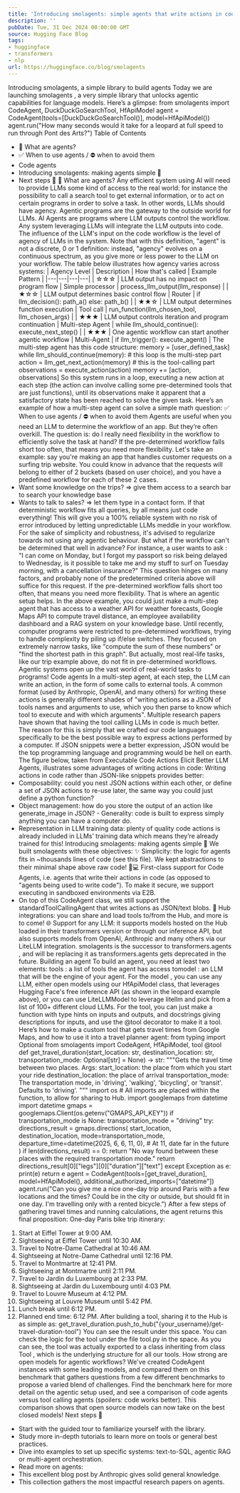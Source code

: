 ```yaml
---
title: 'Introducing smolagents: simple agents that write actions in code.'
description: ''
pubDate: Tue, 31 Dec 2024 00:00:00 GMT
source: Hugging Face Blog
tags:
- huggingface
- transformers
- nlp
url: https://huggingface.co/blog/smolagents
---
```


Introducing smolagents, a simple library to build agents
Today we are launching
smolagents
, a very simple library that unlocks agentic capabilities for language models. Here’s a glimpse:
from smolagents import CodeAgent, DuckDuckGoSearchTool, HfApiModel
agent = CodeAgent(tools=[DuckDuckGoSearchTool()], model=HfApiModel())
agent.run("How many seconds would it take for a leopard at full speed to run through Pont des Arts?")
Table of Contents
- 🤔 What are agents?
- ✅ When to use agents / ⛔ when to avoid them
- Code agents
- Introducing smolagents: making agents simple 🥳
- Next steps 🚀
🤔 What are agents?
Any efficient system using AI will need to provide LLMs some kind of access to the real world: for instance the possibility to call a search tool to get external information, or to act on certain programs in order to solve a task. In other words, LLMs should have agency. Agentic programs are the gateway to the outside world for LLMs.
AI Agents are programs where LLM outputs control the workflow.
Any system leveraging LLMs will integrate the LLM outputs into code. The influence of the LLM's input on the code workflow is the level of agency of LLMs in the system.
Note that with this definition, "agent" is not a discrete, 0 or 1 definition: instead, "agency" evolves on a continuous spectrum, as you give more or less power to the LLM on your workflow.
The table below illustrates how agency varies across systems:
| Agency Level | Description | How that's called | Example Pattern |
|---|---|---|---|
| ☆☆☆ | LLM output has no impact on program flow | Simple processor | process_llm_output(llm_response) |
| ★☆☆ | LLM output determines basic control flow | Router | if llm_decision(): path_a() else: path_b() |
| ★★☆ | LLM output determines function execution | Tool call | run_function(llm_chosen_tool, llm_chosen_args) |
| ★★★ | LLM output controls iteration and program continuation | Multi-step Agent | while llm_should_continue(): execute_next_step() |
| ★★★ | One agentic workflow can start another agentic workflow | Multi-Agent | if llm_trigger(): execute_agent() |
The multi-step agent has this code structure:
memory = [user_defined_task]
while llm_should_continue(memory): # this loop is the multi-step part
action = llm_get_next_action(memory) # this is the tool-calling part
observations = execute_action(action)
memory += [action, observations]
So this system runs in a loop, executing a new action at each step (the action can involve calling some pre-determined tools that are just functions), until its observations make it apparent that a satisfactory state has been reached to solve the given task. Here’s an example of how a multi-step agent can solve a simple math question:
✅ When to use agents / ⛔ when to avoid them
Agents are useful when you need an LLM to determine the workflow of an app. But they’re often overkill. The question is: do I really need flexibility in the workflow to efficiently solve the task at hand? If the pre-determined workflow falls short too often, that means you need more flexibility. Let's take an example: say you're making an app that handles customer requests on a surfing trip website.
You could know in advance that the requests will belong to either of 2 buckets (based on user choice), and you have a predefined workflow for each of these 2 cases.
- Want some knowledge on the trips? ⇒ give them access to a search bar to search your knowledge base
- Wants to talk to sales? ⇒ let them type in a contact form.
If that deterministic workflow fits all queries, by all means just code everything! This will give you a 100% reliable system with no risk of error introduced by letting unpredictable LLMs meddle in your workflow. For the sake of simplicity and robustness, it's advised to regularize towards not using any agentic behaviour.
But what if the workflow can't be determined that well in advance?
For instance, a user wants to ask : "I can come on Monday, but I forgot my passport so risk being delayed to Wednesday, is it possible to take me and my stuff to surf on Tuesday morning, with a cancellation insurance?"
This question hinges on many factors, and probably none of the predetermined criteria above will suffice for this request.
If the pre-determined workflow falls short too often, that means you need more flexibility.
That is where an agentic setup helps.
In the above example, you could just make a multi-step agent that has access to a weather API for weather forecasts, Google Maps API to compute travel distance, an employee availability dashboard and a RAG system on your knowledge base.
Until recently, computer programs were restricted to pre-determined workflows, trying to handle complexity by piling up if/else switches. They focused on extremely narrow tasks, like "compute the sum of these numbers" or "find the shortest path in this graph". But actually, most real-life tasks, like our trip example above, do not fit in pre-determined workflows. Agentic systems open up the vast world of real-world tasks to programs!
Code agents
In a multi-step agent, at each step, the LLM can write an action, in the form of some calls to external tools. A common format (used by Anthropic, OpenAI, and many others) for writing these actions is generally different shades of "writing actions as a JSON of tools names and arguments to use, which you then parse to know which tool to execute and with which arguments".
Multiple research papers have shown that having the tool calling LLMs in code is much better.
The reason for this is simply that we crafted our code languages specifically to be the best possible way to express actions performed by a computer. If JSON snippets were a better expression, JSON would be the top programming language and programming would be hell on earth.
The figure below, taken from Executable Code Actions Elicit Better LLM Agents, illustrates some advantages of writing actions in code:
Writing actions in code rather than JSON-like snippets provides better:
- Composability: could you nest JSON actions within each other, or define a set of JSON actions to re-use later, the same way you could just define a python function?
- Object management: how do you store the output of an action like
generate_image
in JSON? - Generality: code is built to express simply anything you can have a computer do.
- Representation in LLM training data: plenty of quality code actions is already included in LLMs’ training data which means they’re already trained for this!
Introducing smolagents: making agents simple 🥳
We built smolagents
with these objectives:
✨ Simplicity: the logic for agents fits in ~thousands lines of code (see this file). We kept abstractions to their minimal shape above raw code!
🧑💻 First-class support for Code Agents, i.e. agents that write their actions in code (as opposed to "agents being used to write code"). To make it secure, we support executing in sandboxed environments via E2B.
- On top of this
CodeAgent
class, we still support the standardToolCallingAgent
that writes actions as JSON/text blobs.
🤗 Hub integrations: you can share and load tools to/from the Hub, and more is to come!
🌐 Support for any LLM: it supports models hosted on the Hub loaded in their transformers
version or through our inference API, but also supports models from OpenAI, Anthropic and many others via our LiteLLM integration.
smolagents
is the successor to transformers.agents
, and will be replacing it as transformers.agents
gets deprecated in the future.
Building an agent
To build an agent, you need at least two elements:
tools
: a list of tools the agent has access tomodel
: an LLM that will be the engine of your agent.
For the model
, you can use any LLM, either open models using our HfApiModel
class, that leverages Hugging Face's free inference API (as shown in the leopard example above), or you can use LiteLLMModel
to leverage litellm and pick from a list of 100+ different cloud LLMs.
For the tool, you can just make a function with type hints on inputs and outputs, and docstrings giving descriptions for inputs, and use the @tool
decorator to make it a tool.
Here’s how to make a custom tool that gets travel times from Google Maps, and how to use it into a travel planner agent:
from typing import Optional
from smolagents import CodeAgent, HfApiModel, tool
@tool
def get_travel_duration(start_location: str, destination_location: str, transportation_mode: Optional[str] = None) -> str:
"""Gets the travel time between two places.
Args:
start_location: the place from which you start your ride
destination_location: the place of arrival
transportation_mode: The transportation mode, in 'driving', 'walking', 'bicycling', or 'transit'. Defaults to 'driving'.
"""
import os # All imports are placed within the function, to allow for sharing to Hub.
import googlemaps
from datetime import datetime
gmaps = googlemaps.Client(os.getenv("GMAPS_API_KEY"))
if transportation_mode is None:
transportation_mode = "driving"
try:
directions_result = gmaps.directions(
start_location,
destination_location,
mode=transportation_mode,
departure_time=datetime(2025, 6, 6, 11, 0), # At 11, date far in the future
)
if len(directions_result) == 0:
return "No way found between these places with the required transportation mode."
return directions_result[0]["legs"][0]["duration"]["text"]
except Exception as e:
print(e)
return e
agent = CodeAgent(tools=[get_travel_duration], model=HfApiModel(), additional_authorized_imports=["datetime"])
agent.run("Can you give me a nice one-day trip around Paris with a few locations and the times? Could be in the city or outside, but should fit in one day. I'm travelling only with a rented bicycle.")
After a few steps of gathering travel times and running calculations, the agent returns this final proposition:
One-day Paris bike trip itinerary:
1. Start at Eiffel Tower at 9:00 AM.
2. Sightseeing at Eiffel Tower until 10:30 AM.
3. Travel to Notre-Dame Cathedral at 10:46 AM.
4. Sightseeing at Notre-Dame Cathedral until 12:16 PM.
5. Travel to Montmartre at 12:41 PM.
6. Sightseeing at Montmartre until 2:11 PM.
7. Travel to Jardin du Luxembourg at 2:33 PM.
8. Sightseeing at Jardin du Luxembourg until 4:03 PM.
9. Travel to Louvre Museum at 4:12 PM.
10. Sightseeing at Louvre Museum until 5:42 PM.
11. Lunch break until 6:12 PM.
12. Planned end time: 6:12 PM.
After building a tool, sharing it to the Hub is as simple as:
get_travel_duration.push_to_hub("{your_username}/get-travel-duration-tool")
You can see the result under this space.
You can check the logic for the tool under the file tool.py in the space. As you can see, the tool was actually exported to a class inheriting from class Tool
, which is the underlying structure for all our tools.
How strong are open models for agentic workflows?
We've created CodeAgent
instances with some leading models, and compared them on this benchmark that gathers questions from a few different benchmarks to propose a varied blend of challenges.
Find the benchmark here for more detail on the agentic setup used, and see a comparison of code agents versus tool calling agents (spoilers: code works better).
This comparison shows that open source models can now take on the best closed models!
Next steps 🚀
- Start with the guided tour to familiarize yourself with the library.
- Study more in-depth tutorials to learn more on tools or general best practices.
- Dive into examples to set up specific systems: text-to-SQL, agentic RAG or multi-agent orchestration.
- Read more on agents:
- This excellent blog post by Anthropic gives solid general knowledge.
- This collection gathers the most impactful research papers on agents.